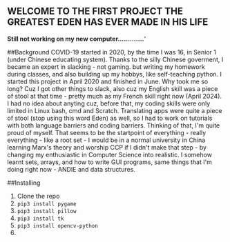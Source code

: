 ## **WELCOME TO THE FIRST PROJECT THE GREATEST EDEN HAS EVER MADE IN HIS LIFE**

**Still not working on my new computer.............**‘

##Background
COVID-19 started in 2020, by the time I was 16, in Senior 1 (under Chinese educating system). Thanks to the silly Chinese goverment, I became an expert in slacking - not gaming. but writing my homework during classes, and also building up my hobbys, like self-teaching python.
I started this project in April 2020 and finished in June. Why took me so long? Cuz I got other things to slack, also cuz my English skill was a piece of stool at that time - pretty much as my French skill right now (April 2024). I had no idea about anyting cuz, before that, my coding skills were only limited in Linux bash, cmd and Scratch. Translating apps were quite a piece of stool (stop using this word Eden) as well, so I had to work on tutorials with both language barriers and coding barriers. Thinking of that, I'm quite proud of myself. That seems to be the startpoint of everything - really everything - like a root set - I would be in a normal university in China learning Marx's theory and worship CCP if I didn't make that step - by changing my enthusiastic in Computer Science into realistic.
I somehow learnt sets, arrays, and how to write GUI programs, same things that I'm doing right now - ANDIE and data structures.


##Installing
1. Clone the repo
2. `pip3 install pygame`
3. `pip3 install pillow`
4. `pip3 install tk`
5. `pip3 install opencv-python`
6. 
